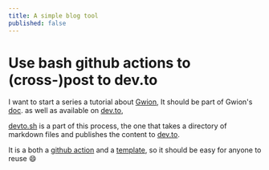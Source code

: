 ```yaml
---
title: A simple blog tool
published: false
---
```


# Use bash github actions to (cross-)post to dev.to

I want to start a series a tutorial about [Gwion](https://github.com/fennecdjay/Gwion),
It should be part of Gwion's [doc](https://fennecdjay.github.io/Gwion/).
as well as available on [dev.to](https://dev.to),

[devto.sh](https://github.com/fennecdjay/devto.sh) is a part of this process,
the one that takes a directory of markdown files and publishes the content to [dev.to](https://dev.to).

It is a both a [github action](https://github.com/features/actions)
and a [template](https://help.github.com/en/github/creating-cloning-and-archiving-repositories/creating-a-repository-from-a-template),
so it should be easy for anyone to reuse :smile:
